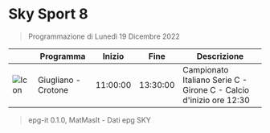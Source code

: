 # Sky Sport 8
> Programmazione di Lunedì 19 Dicembre 2022

||Programma|Inizio|Fine|Descrizione|
|---|---|---|---|---|
|![Icon](https://guidatv.sky.it/uuid/0fc7c8bb-0c88-4fa5-9d03-13ebfe696eb1/cover?md5ChecksumParam=a0b46222e5f896719d57a0c2dd9061a1)|Giugliano - Crotone|11:00:00|13:30:00|Campionato Italiano Serie C - Girone C - Calcio d&#039;inizio ore 12:30



 > epg-it 0.1.0, MatMasIt - Dati epg SKY